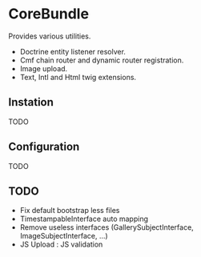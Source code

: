 CoreBundle
==========

Provides various utilities.
- Doctrine entity listener resolver.
- Cmf chain router and dynamic router registration.
- Image upload.
- Text, Intl and Html twig extensions.

## Instation
TODO

## Configuration
TODO

## TODO
- Fix default bootstrap less files
- TimestampableInterface auto mapping
- Remove useless interfaces (GallerySubjectInterface, ImageSubjectInterface, ...)
- JS Upload : JS validation